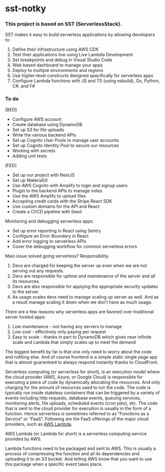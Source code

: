 # sst-notky

### This project is based on SST (ServerlessStack).

SST makes it easy to build serverless applications by allowing developers to:
1. Define their infrastructure using AWS CDK
2. Test their applications live using Live Lambda Development
3. Set breakpoints and debug in Visual Studio Code
4. Web based dashboard to manage your apps
5. Deploy to multiple environments and regions
6. Use higher-level constructs designed specifically for serverless apps
7. Configure Lambda functions with JS and TS (using esbuild), Go, Python, C#, and F#

### To do

[BED]
* Configure AWS account
* Create database using DynamoDB
* Set up S3 for file uploads
* Write the various backend APIs
* Set up Cognito User Pools to manage user accounts
* Set up Cognito Identity Pool to secure our resources
* Working with secrets
* Adding unit tests

[FED]
* Set up our project with NextJS
* Set up MaterialUI
* Use AWS Cognito with Amplify to login and signup users
* Plugin to the backend APIs to manage notes
* Use the AWS Amplify to upload files
* Accepting credit cards with the Stripe React SDK
* Use custom domains for the API and React
* Create a CI/CD pipeline with Seed

Monitoring and debugging serverless apps:
* Set up error reporting in React using Sentry
* Configure an Error Boundary in React
* Add error logging to serverless APIs
* Cover the debugging workflow for common serverless errors

Main issue solved going serverless? Responsibility.

1. Devs are charged for keeping the server up even when we are not serving out any requests.
2. Devs are responsible for uptime and maintenance of the server and all its resources.
3. Devs are also responsible for applying the appropriate security updates to the server.
4. As usage scales devs need to manage scaling up server as well. And as a result manage
scaling it down when we don’t have as much usage.

There are a few reasons why serverless apps are favored over traditional server hosted apps:

1. Low maintenance - not having any servers to manage
2. Low cost - effectively only paying per request
3. Easy to scale - thanks in part to DynamoDB which gives near infinite scale and Lambda that simply scales up to meet the demand

The biggest benefit by far is that one only need to worry about the code and nothing else. And of course frontend is a simple static single page app that is almost guaranteed to always respond instantly thanks to CloudFront.

Serverless computing (or serverless for short), is an execution model where the cloud provider (AWS,
Azure, or Google Cloud) is responsible for executing a piece of code by dynamically allocating the
resources. And only charging for the amount of resources used to run the code.
The code is typically run inside stateless containers that can be triggered by a variety of events including http requests,
database events, queuing services, monitoring alerts, file uploads, scheduled events (cron jobs), etc.
The code that is sent to the cloud provider for execution is usually in the form of a function. Hence
serverless is sometimes referred to as “Functions as a Service” or “FaaS”. Following are the FaaS
offerings of the major cloud providers, such as [AWS Lambda](https://aws.amazon.com/lambda/).

AWS Lambda (or Lambda for short) is a serverless computing service provided by AWS.

Lambda functions need to be packaged and sent to AWS. This is usually a process of compressing the
function and all its dependencies and uploading it to an S3 bucket. And letting AWS know that you
want to use this package when a specific event takes place.
